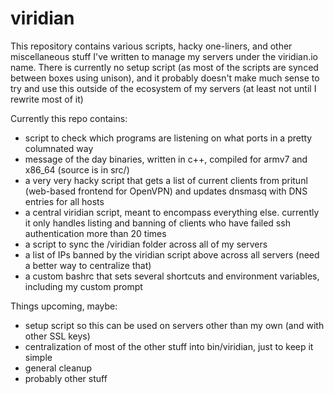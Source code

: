 # viridian
This repository contains various scripts, hacky one-liners, and other miscellaneous stuff I've written to manage my servers under the viridian.io name. There is currently no setup script (as most of the scripts are synced between boxes using unison), and it probably doesn't make much sense to try and use this outside of the ecosystem of my servers (at least not until I rewrite most of it)

Currently this repo contains:

 - script to check which programs are listening on what ports in a pretty columnated way
 - message of the day binaries, written in c++, compiled for armv7 and x86_64 (source is in src/)
 - a very very hacky script that gets a list of current clients from pritunl (web-based frontend for OpenVPN) and updates dnsmasq with DNS entries for all hosts
 - a central viridian script, meant to encompass everything else. currently it only handles listing and banning of clients who have failed ssh authentication more than 20 times
 - a script to sync the /viridian folder across all of my servers
 - a list of IPs banned by the viridian script above across all servers (need a better way to centralize that)
 - a custom bashrc that sets several shortcuts and environment variables, including my custom prompt

Things upcoming, maybe:

 - setup script so this can be used on servers other than my own (and with other SSL keys)
 - centralization of most of the other stuff into bin/viridian, just to keep it simple
 - general cleanup
 - probably other stuff
